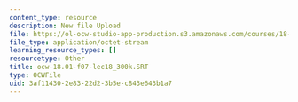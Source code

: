 ```yaml
---
content_type: resource
description: New file Upload
file: https://ol-ocw-studio-app-production.s3.amazonaws.com/courses/18-01sc-single-variable-calculus-fall-2010/3af114302e8322d23b5ec843e643b1a7_ocw-18.01-f07-lec18_300k.SRT
file_type: application/octet-stream
learning_resource_types: []
resourcetype: Other
title: ocw-18.01-f07-lec18_300k.SRT
type: OCWFile
uid: 3af11430-2e83-22d2-3b5e-c843e643b1a7
---
```


